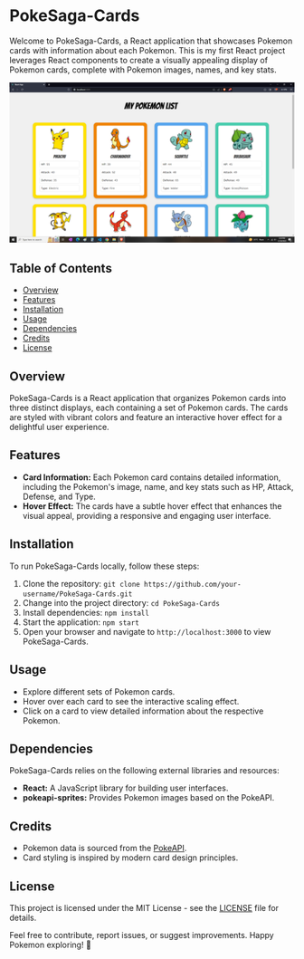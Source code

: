 # PokeSaga-Cards

Welcome to PokeSaga-Cards, a React application that showcases Pokemon cards with information about each Pokemon. This is my first React project leverages React components to create a visually appealing display of Pokemon cards, complete with Pokemon images, names, and key stats.

![PokeSaga-Cards Screenshot](./src/Screenshot%20(142).png)

## Table of Contents
- [Overview](#overview)
- [Features](#features)
- [Installation](#installation)
- [Usage](#usage)
- [Dependencies](#dependencies)
- [Credits](#credits)
- [License](#license)

## Overview
PokeSaga-Cards is a React application that organizes Pokemon cards into three distinct displays, each containing a set of Pokemon cards. The cards are styled with vibrant colors and feature an interactive hover effect for a delightful user experience.

## Features
- **Card Information:** Each Pokemon card contains detailed information, including the Pokemon's image, name, and key stats such as HP, Attack, Defense, and Type.
- **Hover Effect:** The cards have a subtle hover effect that enhances the visual appeal, providing a responsive and engaging user interface.

## Installation
To run PokeSaga-Cards locally, follow these steps:
1. Clone the repository: `git clone https://github.com/your-username/PokeSaga-Cards.git`
2. Change into the project directory: `cd PokeSaga-Cards`
3. Install dependencies: `npm install`
4. Start the application: `npm start`
5. Open your browser and navigate to `http://localhost:3000` to view PokeSaga-Cards.

## Usage
- Explore different sets of Pokemon cards.
- Hover over each card to see the interactive scaling effect.
- Click on a card to view detailed information about the respective Pokemon.

## Dependencies
PokeSaga-Cards relies on the following external libraries and resources:
- **React:** A JavaScript library for building user interfaces.
- **pokeapi-sprites:** Provides Pokemon images based on the PokeAPI.

## Credits
- Pokemon data is sourced from the [PokeAPI](https://pokeapi.co/).
- Card styling is inspired by modern card design principles.

## License
This project is licensed under the MIT License - see the [LICENSE](LICENSE) file for details.

Feel free to contribute, report issues, or suggest improvements. Happy Pokemon exploring! 🌟
